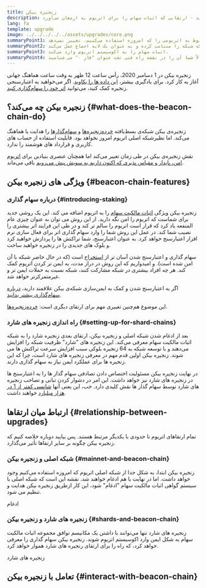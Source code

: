 ```yaml
---
title: زنجیره بیکن
description: در مورد زنجیره‌ی بیکن یاد بگیرید - ارتقایی که اثبات سهام را برای اتریوم به ارمغان می‌آورد.
lang: fa
template: upgrade
image: ../../../../../assets/upgrades/core.png
summaryPoint1: زنجیره‌ی بیکن هیچ چیز مربوط به اتریومی را که امروزه استفاده می‌کنیم، تغییر نمی‌دهد.
summaryPoint2: بلکه شبکه را متناسب کرده و به عنوان یک لایه اجماع عمل می‌کند.
summaryPoint3: اثبات سهام را به اکوسیستم اتریوم وارد می‌کند.
summaryPoint4: احتمالاً شما آن را در نقشه راه فنی تحت عنوان "فاز ۰" می شناسید.
---
```


<UpgradeStatus isShipped dateKey="page-upgrades-beacon-date">
    زنجیره بیکن در 1 دسامبر 2020، رأس ساعت 12 ظهر به وقت ساعت هماهنگ جهانی آغاز به کار کرد. برای یادگیری بیشتر، <a href="https://beaconscan.com/">این داده ها را بکاوید</a>. اگر می‌خواهید به اعتبارسنجی زنجیره کمک کنید، می‌توانید <a href="/staking/">اتر خود را سهام‌گذاری کنید</a>.
</UpgradeStatus>

## زنجیره بیکن چه می‌کند؟ {#what-does-the-beacon-chain-do}

زنجیره‌ی بیکن شبکه‌ی بسط‌یافته [خرده‌زنجیره‌ها](/roadmap/danksharding/) و [سهام‌گذارها](/staking/) را هدایت یا هماهنگ می‌کند. اما نظیر<GlossaryTooltip termKey="mainnet">شبکه اصلی اتریوم</GlossaryTooltip> امروز نخواهد بود. قابلیت استفاده از حساب های کاربری و قرارداد های هوشمند را ندارد.

نقش زنجیره‌ی بیکن در طی زمان تغییر می‌کند اما همچنان عنصری بنیادین برای [ اتریوم امن، پایدار و مقیاس پذیری که اکنون داریم به سویش پیش می‌رویم](/roadmap/vision/) باقی می‌ماند.

## ویژگی های زنجیره بیکن {#beacon-chain-features}

### درباره سهام گذاری {#introducing-staking}

زنجیره بیکن ویژگی [اثبات مالکیت سهام](/developers/docs/consensus-mechanisms/pos/) را به اتریوم اضافه می‌ کند. این یک روشی جدید برای شماست که اتریوم را امن نگه دارید. از این روش می توان به عنوان چیزی عام المنفعه یاد کرد که قرار است اتریوم را سالم تر کند و در طی این فرایند اتر بیشتری را نصیب شما کند. در عمل این روش شما را وارد سهام گذاری اتر برای فعال سازی نرم افزار اعتبارسنج خواهد کرد. به عنوان اعتبارسنج، شما تراکنش ها را پردازش خواهید کرد و بلوک های جدیدی را در زنجیره خواهید ساخت.

سهام گذاری و اعتبارسنج شدن آسان تر از [استخراج](/developers/docs/mining/) است (که در حال حاضر شبکه با آن امن شده است). و امیدواریم که این روش در دراز مدت، به ایمن تر کردن اتریوم کمک کند. هر چه افراد بیشتری در شبکه مشارکت کنند، شبکه نسبت به حملات ایمن تر و غیرمتمرکزتر خواهد شد.

<InfoBanner emoji=":money_bag:">
اگر به اعتبارسنج شدن و کمک به ایمن‌سازی شبکه‌ی بیکن علاقمند دارید، <a href="/staking/">درباره سهام‌گذاری بیشتر بدانید</a>.
</InfoBanner>

این موضوع هم‌چنین تغییری مهم برای ارتقای دیگری است: [خرده‌زنجیره‌ها](/roadmap/danksharding/).

### راه اندازی زنجیره های شارد {#setting-up-for-shard-chains}

بعد از ادغام شدن شبکه اصلی و زنجیره بیکن، ارتقای بعدی زنجیره شارد را به شبکه اثبات مالکیت سهام معرفی می‌کند. این زنجیره های "شارد" ظرفیت شبکه را افزایش می‌دهند و با توسعه شبکه به 64 زنجیره بلوکی سبب افزایش سرعت تراکنش ها می‌ شوند. زنجیره بیکن اولین قدم مهم در معرفی زنجیره های شارد است، چرا که این زنجیره ها برای عملکرد ایمن نیاز به سهام گذاری دارند.

در نهایت زنجیره بیکن مسئولیت اختصاص دادن تصادفی سهام گذار ها را به اعتبارسنج ها در زنجیره های شارد نیز خواهد داشت. این امر در دشوار کردن تبانی و تصاحب زنجیره های شارد توسط سهام گذار ها نقش کلیدی دارد. خب، این یعنی آنها [شانسی کمتر از 1 در هزار میلیارد](https://medium.com/@chihchengliang/minimum-committee-size-explained-67047111fa20) خواهند داشت.

## ارتباط میان ارتقاها {#relationship-between-upgrades}

تمام ارتقاهای اتریوم تا حدودی با یکدیگر مرتبط هستند. پس بیایید دوباره خلاصه کنیم که زنجیره بیکن چگونه بر سایر ارتقاها تأثیر می‌گذارد.

### شبکه اصلی و زنجیره بیکن {#mainnet-and-beacon-chain}

زنجیره بیکن ابتدا، به شکل جدا از شبکه اصلی اتریوم که امروزه استفاده می‌کنیم وجود خواهد داشت. اما در نهایت با هم ادغام خواهند شد. نقشه این است که شبکه اصلی با سیستم گواهی اثبات مالکیت سهام "ادغام" شود، این کار ازطریق زنجیره بیکن هدایت و تنظیم می‌ شود.

<ButtonLink to="/roadmap/merge/">
    ادغام
</ButtonLink>

### زنجیره های شارد و زنجیره بیکن {#shards-and-beacon-chain}

زنجیره های شارد تنها می‌توانند با داشتن یک مکانیسم توافق مجموعه اثبات مالکیت سهام به شکل ایمن وارد اکوسیستم اتریوم شوند. زنجیره بیکن سهام گذاری را معرفی خواهد کرد، که راه را برای ارتقای رنجیره های شارد هموار خواهد کرد.

<ButtonLink to="/roadmap/danksharding/">
    زنجیره های شارد
</ButtonLink>

<Divider />

## تعامل با زنجیره بیکن {#interact-with-beacon-chain}

<BeaconChainActions />
